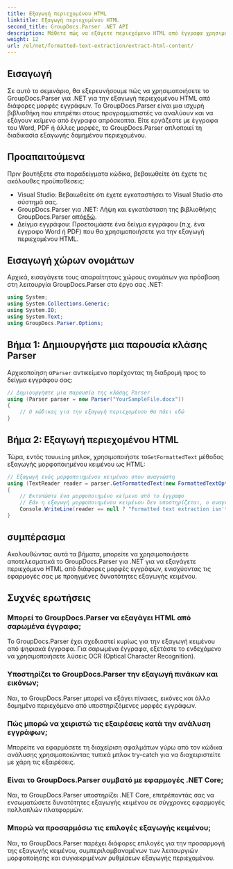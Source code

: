 ```yaml
---
title: Εξαγωγή περιεχομένου HTML
linktitle: Εξαγωγή περιεχομένου HTML
second_title: GroupDocs.Parser .NET API
description: Μάθετε πώς να εξάγετε περιεχόμενο HTML από έγγραφα χρησιμοποιώντας το GroupDocs.Parser για .NET. Εύκολο στην παρακολούθηση σεμινάριο με παραδείγματα κώδικα και βήμα προς βήμα καθοδήγηση.
weight: 12
url: /el/net/formatted-text-extraction/extract-html-content/
---
```

## Εισαγωγή
Σε αυτό το σεμινάριο, θα εξερευνήσουμε πώς να χρησιμοποιήσετε το GroupDocs.Parser για .NET για την εξαγωγή περιεχομένου HTML από διάφορες μορφές εγγράφων. Το GroupDocs.Parser είναι μια ισχυρή βιβλιοθήκη που επιτρέπει στους προγραμματιστές να αναλύουν και να εξάγουν κείμενο από έγγραφα απρόσκοπτα. Είτε εργάζεστε με έγγραφα του Word, PDF ή άλλες μορφές, το GroupDocs.Parser απλοποιεί τη διαδικασία εξαγωγής δομημένου περιεχομένου.
## Προαπαιτούμενα
Πριν βουτήξετε στα παραδείγματα κώδικα, βεβαιωθείτε ότι έχετε τις ακόλουθες προϋποθέσεις:
- Visual Studio: Βεβαιωθείτε ότι έχετε εγκαταστήσει το Visual Studio στο σύστημά σας.
-  GroupDocs.Parser για .NET: Λήψη και εγκατάσταση της βιβλιοθήκης GroupDocs.Parser από[εδώ](https://releases.groupdocs.com/parser/net/).
- Δείγμα εγγράφου: Προετοιμάστε ένα δείγμα εγγράφου (π.χ. ένα έγγραφο Word ή PDF) που θα χρησιμοποιήσετε για την εξαγωγή περιεχομένου HTML.

## Εισαγωγή χώρων ονομάτων
Αρχικά, εισαγάγετε τους απαραίτητους χώρους ονομάτων για πρόσβαση στη λειτουργία GroupDocs.Parser στο έργο σας .NET:
```csharp
using System;
using System.Collections.Generic;
using System.IO;
using System.Text;
using GroupDocs.Parser.Options;
```
## Βήμα 1: Δημιουργήστε μια παρουσία κλάσης Parser
 Αρχικοποίηση α`Parser` αντικείμενο παρέχοντας τη διαδρομή προς το δείγμα εγγράφου σας:
```csharp
// Δημιουργήστε μια παρουσία της κλάσης Parser
using (Parser parser = new Parser("YourSampleFile.docx"))
{
    // Ο κώδικας για την εξαγωγή περιεχομένου θα πάει εδώ
}
```
## Βήμα 2: Εξαγωγή περιεχομένου HTML
 Τώρα, εντός του`using` μπλοκ, χρησιμοποιήστε το`GetFormattedText` μέθοδος εξαγωγής μορφοποιημένου κειμένου ως HTML:
```csharp
// Εξαγωγή ενός μορφοποιημένου κειμένου στον αναγνώστη
using (TextReader reader = parser.GetFormattedText(new FormattedTextOptions(FormattedTextMode.Html)))
{
    // Εκτυπώστε ένα μορφοποιημένο κείμενο από το έγγραφο
    // Εάν η εξαγωγή μορφοποιημένου κειμένου δεν υποστηρίζεται, ο αναγνώστης είναι μηδενικός
    Console.WriteLine(reader == null ? "Formatted text extraction isn't supported" : reader.ReadToEnd());
}
```

## συμπέρασμα
Ακολουθώντας αυτά τα βήματα, μπορείτε να χρησιμοποιήσετε αποτελεσματικά το GroupDocs.Parser για .NET για να εξαγάγετε περιεχόμενο HTML από διάφορες μορφές εγγράφων, ενισχύοντας τις εφαρμογές σας με προηγμένες δυνατότητες εξαγωγής κειμένου.

## Συχνές ερωτήσεις
### Μπορεί το GroupDocs.Parser να εξαγάγει HTML από σαρωμένα έγγραφα;
Το GroupDocs.Parser έχει σχεδιαστεί κυρίως για την εξαγωγή κειμένου από ψηφιακά έγγραφα. Για σαρωμένα έγγραφα, εξετάστε το ενδεχόμενο να χρησιμοποιήσετε λύσεις OCR (Optical Character Recognition).
### Υποστηρίζει το GroupDocs.Parser την εξαγωγή πινάκων και εικόνων;
Ναι, το GroupDocs.Parser μπορεί να εξάγει πίνακες, εικόνες και άλλο δομημένο περιεχόμενο από υποστηριζόμενες μορφές εγγράφων.
### Πώς μπορώ να χειριστώ τις εξαιρέσεις κατά την ανάλυση εγγράφων;
Μπορείτε να εφαρμόσετε τη διαχείριση σφαλμάτων γύρω από τον κώδικα ανάλυσης χρησιμοποιώντας τυπικά μπλοκ try-catch για να διαχειριστείτε με χάρη τις εξαιρέσεις.
### Είναι το GroupDocs.Parser συμβατό με εφαρμογές .NET Core;
Ναι, το GroupDocs.Parser υποστηρίζει .NET Core, επιτρέποντάς σας να ενσωματώσετε δυνατότητες εξαγωγής κειμένου σε σύγχρονες εφαρμογές πολλαπλών πλατφορμών.
### Μπορώ να προσαρμόσω τις επιλογές εξαγωγής κειμένου;
Ναι, το GroupDocs.Parser παρέχει διάφορες επιλογές για την προσαρμογή της εξαγωγής κειμένου, συμπεριλαμβανομένων των λειτουργιών μορφοποίησης και συγκεκριμένων ρυθμίσεων εξαγωγής περιεχομένου.